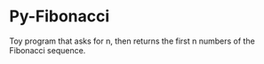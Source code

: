 # Py-Fibonacci
Toy program that asks for n, then returns the first n numbers of the Fibonacci sequence.
